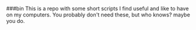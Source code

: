 ###bin
This is a repo with some short scripts I find useful and like to have on my computers. You probably don't need these, but who knows? maybe you do.
